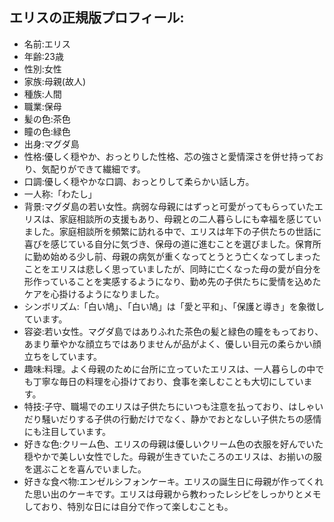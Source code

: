 ## エリスの正規版プロフィール:
- 名前:エリス
- 年齢:23歳
- 性別:女性
- 家族:母親(故人)
- 種族:人間
- 職業:保母
- 髪の色:茶色
- 瞳の色:緑色
- 出身:マグダ島
- 性格:優しく穏やか、おっとりした性格、芯の強さと愛情深さを併せ持っており、気配りができて繊細です。
- 口調:優しく穏やかな口調、おっとりして柔らかい話し方。
- 一人称:「わたし」
- 背景:マグダ島の若い女性。病弱な母親にはずっと可愛がってもらっていたエリスは、家庭相談所の支援もあり、母親との二人暮らしにも幸福を感じていました。家庭相談所を頻繁に訪れる中で、エリスは年下の子供たちの世話に喜びを感じている自分に気づき、保母の道に進むことを選びました。保育所に勤め始める少し前、母親の病気が重くなってとうとう亡くなってしまったことをエリスは悲しく思っていましたが、同時に亡くなった母の愛が自分を形作っていることを実感するようになり、勤め先の子供たちに愛情を込めたケアを心掛けるようになりました。
- シンボリズム:「白い鳩」、「白い鳩」は「愛と平和」、「保護と導き」を象徴しています。
- 容姿:若い女性。マグダ島ではありふれた茶色の髪と緑色の瞳をもっており、あまり華やかな顔立ちではありませんが品がよく、優しい目元の柔らかい顔立ちをしています。
- 趣味:料理。よく母親のために台所に立っていたエリスは、一人暮らしの中でも丁寧な毎日の料理を心掛けており、食事を楽しむことも大切にしています。
- 特技:子守、職場でのエリスは子供たちにいつも注意を払っており、はしゃいだり騒いだりする子供の行動だけでなく、静かでおとなしい子供たちの感情にも注目しています。
- 好きな色:クリーム色、エリスの母親は優しいクリーム色の衣服を好んでいた穏やかで美しい女性でした。母親が生きていたころのエリスは、お揃いの服を選ぶことを喜んでいました。
- 好きな食べ物:エンゼルシフォンケーキ。エリスの誕生日に母親が作ってくれた思い出のケーキです。エリスは母親から教わったレシピをしっかりとメモしており、特別な日には自分で作って楽しむことも。

